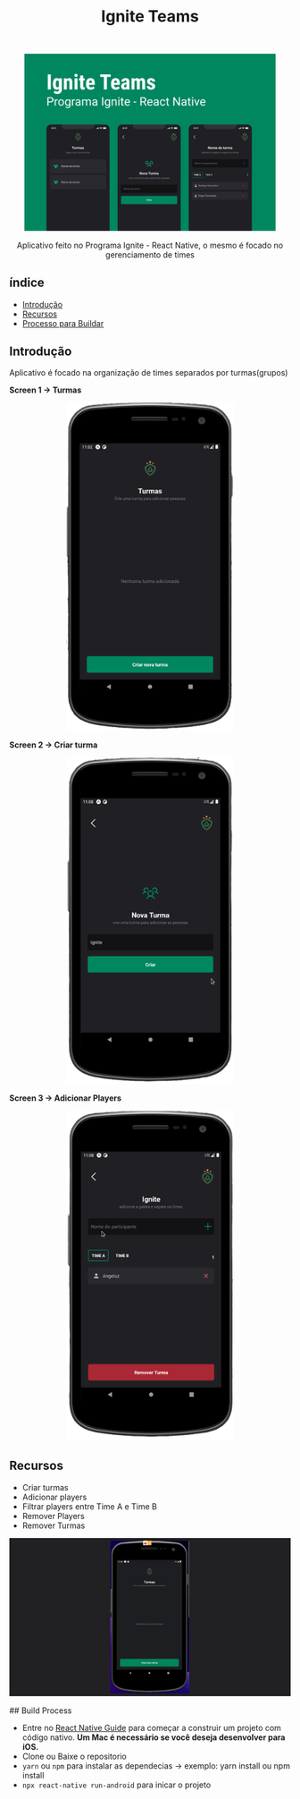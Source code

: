 
<h1 align="center"> Ignite Teams </h1> <br>
<p align="center">
    <img alt="CompassFlix" title="CompassFlix" src="./readme-assets/Capa.png" width="450">
  </a>
</p>

<p align="center">
  Aplicativo feito no Programa Ignite - React Native,
  o mesmo é focado no gerenciamento de times
</p>

## índice

- [Introdução](#introdução)
- [Recursos](#Recursos)
- [Processo para Buildar](#build-process)

<!-- END doctoc generated TOC please keep comment here to allow auto update -->

## Introdução

<!-- [![Build Status](https://travis-ci.org/gitpoint/git-point-site.svg?branch=master&status=passed)](https://travis-ci.org/gitpoint/git-point-site.svg?branch=master) -->


Aplicativo é focado na organização de times separados por turmas(grupos)

**Screen 1 -> Turmas**

<p align="center">
  <img src = "./readme-assets/tela1.png" width=300>
</p>

**Screen 2 -> Criar turma**

<p align="center">
  <img src = "./readme-assets/tela2.png" width=300>
</p>

**Screen 3 -> Adicionar Players**

<p align="center">
  <img src = "./readme-assets/tela-3.png" width=300>
</p>

## Recursos

* Criar turmas
* Adicionar players
* Filtrar players entre Time A e Time B 
* Remover Players
* Remover Turmas


<p align="center">
  <img src = "./readme-assets/gif-2.gif" width=550>
</p>
## Build Process

- Entre no [React Native Guide](https://reactnative.dev/docs/environment-setup) para começar a construir um projeto com código nativo. **Um Mac é necessário se você deseja desenvolver para iOS.**
- Clone ou Baixe o repositorio
- `yarn` ou `npm` para instalar as dependecias -> exemplo: yarn install ou npm install
- `npx react-native run-android` para inicar o projeto 

